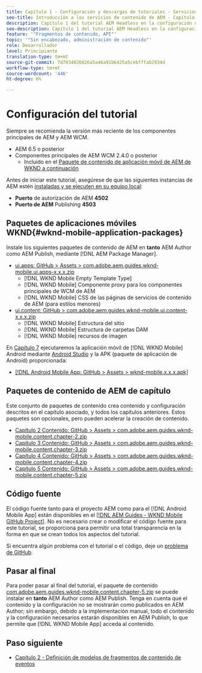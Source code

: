 ```yaml
---
title: Capítulo 1 - Configuración y descargas de tutoriales - Servicios de contenido
seo-title: Introducción a los servicios de contenido de AEM - Capítulo 1 - Configuración de tutoriales
description: Capítulo 1 del tutorial AEM Headless en la configuración de línea de base de la instancia AEM para el tutorial.
seo-description: Capítulo 1 del tutorial AEM Headless en la configuración de línea de base de la instancia AEM para el tutorial.
feature: '"Fragmentos de contenido, API"'
topic: '"Sin encabezado, administración de contenido"'
role: Desarrollador
level: Principiante
translation-type: tm+mt
source-git-commit: 7d7034026826a5a46a91b6425a5cebfffab2934d
workflow-type: tm+mt
source-wordcount: '446'
ht-degree: 0%

---
```



# Configuración del tutorial

Siempre se recomienda la versión más reciente de los componentes principales de AEM y AEM WCM.

* AEM 6.5 o posterior
* Componentes principales de AEM WCM 2.4.0 o posterior
   * Incluido en el [Paquete de contenido de aplicación móvil de AEM de WKND a continuación](#wknd-mobile-application-packages)

Antes de iniciar este tutorial, asegúrese de que las siguientes instancias de AEM estén [instaladas y se ejecuten en su equipo local](https://helpx.adobe.com/experience-manager/6-5/sites/deploying/using/deploy.html#Default%20Local%20Install):

* **Puerto** de autorización de AEM  **4502**
* **Puerto de AEM** Publishing  **4503**

## Paquetes de aplicaciones móviles WKND{#wknd-mobile-application-packages}

Instale los siguientes paquetes de contenido de AEM en **tanto** AEM Author como AEM Publish, mediante [!DNL AEM Package Manager].

* [ui.apps: GitHub > Assets > com.adobe.aem.guides.wknd-mobile.ui.apps-x.x.x.zip](https://github.com/adobe/aem-guides-wknd-mobile/releases/latest)
   * [!DNL WKND Mobile Empty Template Type]
   * [!DNL WKND Mobile] Componente proxy para los componentes principales de WCM de AEM
   * [!DNL WKND Mobile] CSS de las páginas de servicios de contenido de AEM (para estilos menores)
* [ui.content: GitHub > com.adobe.aem.guides.wknd-mobile.ui.content-x.x.x.zip](https://github.com/adobe/aem-guides-wknd-mobile/releases/latest)
   * [!DNL WKND Mobile] Estructura del sitio
   * [!DNL WKND Mobile] Estructura de carpetas DAM
   * [!DNL WKND Mobile] recursos de imagen

En [Capítulo 7](./chapter-7.md) ejecutaremos la aplicación móvil de [!DNL WKND Mobile] Android mediante [Android Studio](https://developer.android.com/studio) y la APK (paquete de aplicación de Android) proporcionada:

* [[!DNL Android Mobile App: GitHub > Assets > wknd-mobile.x.x.x.apk]](https://github.com/adobe/aem-guides-wknd-mobile/releases/latest)

## Paquetes de contenido de AEM de capítulo

Este conjunto de paquetes de contenido crea contenido y configuración descritos en el capítulo asociado, y todos los capítulos anteriores. Estos paquetes son opcionales, pero pueden acelerar la creación de contenido.

* [Capítulo 2 Contenido: GitHub > Assets > com.adobe.aem.guides.wknd-mobile.content.chapter-2.zip](https://github.com/adobe/aem-guides-wknd-mobile/releases/latest)
* [Capítulo 3 Contenido: GitHub > Assets > com.adobe.aem.guides.wknd-mobile.content.chapter-3.zip](https://github.com/adobe/aem-guides-wknd-mobile/releases/latest)
* [Capítulo 4 Contenido: GitHub > Assets > com.adobe.aem.guides.wknd-mobile.content.chapter-4.zip](https://github.com/adobe/aem-guides-wknd-mobile/releases/latest)
* [Capítulo 5 Contenido: GitHub > Assets > com.adobe.aem.guides.wknd-mobile.content.chapter-5.zip](https://github.com/adobe/aem-guides-wknd-mobile/releases/latest)

## Código fuente

El código fuente tanto para el proyecto AEM como para el [!DNL Android Mobile App] están disponibles en el [[!DNL AEM Guides - WKND Mobile GitHub Project]](https://github.com/adobe/aem-guides-wknd-mobile). No es necesario crear o modificar el código fuente para este tutorial, se proporciona para permitir una total transparencia en la forma en que se crean todos los aspectos del tutorial.

Si encuentra algún problema con el tutorial o el código, deje un [problema de GitHub](https://github.com/adobe/aem-guides-wknd-mobile/issues).

## Pasar al final

Para poder pasar al final del tutorial, el paquete de contenido [com.adobe.aem.guides.wknd-mobile.content.chapter-5.zip](https://github.com/adobe/aem-guides-wknd-mobile/releases/latest) se puede instalar en **tanto** AEM Author como AEM Publish. Tenga en cuenta que el contenido y la configuración no se mostrarán como publicados en AEM Author; sin embargo, debido a la implementación manual, todo el contenido y la configuración necesarios estarán disponibles en AEM Publish, lo que permite que [!DNL WKND Mobile App] acceda al contenido.


## Paso siguiente

* [Capítulo 2 - Definición de modelos de fragmentos de contenido de eventos](./chapter-2.md)
